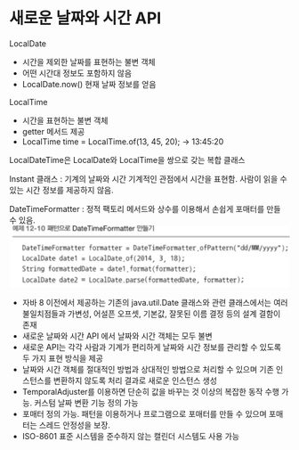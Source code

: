 # 새로운 날짜와 시간 API
LocalDate
- 시간을 제외한 날짜를 표현하는 불변 객체
- 어떤 시간대 정보도 포함하지 않음
- LocalDate.now() 현재 날짜 정보를 얻음

LocalTime
- 시간을 표현하는 불변 객체
- getter 메서드 제공
- LocalTime time = LocalTime.of(13, 45, 20); -> 13:45:20

LocalDateTime은 LocalDate와 LocalTime을 쌍으로 갖는 복합 클래스

Instant 클래스 : 기계의 날짜와 시간
기계적인 관점에서 시간을 표현함. 사람이 읽을 수 있는 시간 정보를 제공하지 않음.

DateTimeFormatter : 정적 팩토리 메서드와 상수를 이용해서 손쉽게 포매터를 만들 수 있음.
![img.png](img.png)

- 자바 8 이전에서 제공하는 기존의 java.util.Date 클래스와 관련 클래스에서는 여러 불일치점들과 가변성, 어설픈 오프셋, 기본값, 잘못된 이름 결정 등의 설계 결함이 존재
- 새로운 날짜와 시간 API 에서 날짜와 시간 객체는 모두 불변
- 새로운 API는 각각 사람과 기계가 편리하게 날짜와 시간 정보를 관리할 수 있도록 두 가지 표현 방식을 제공
- 날짜와 시간 객체를 절대적인 방법과 상대적인 방법으로 처리할 수 있으며 기존 인스턴스를 변환하지 않도록 처리 결과로 새로운 인스턴스 생성
- TemporalAdjuster를 이용하면 단순히 값을 바꾸는 것 이상의 복잡한 동작 수행 가능. 커스텀 날짜 변환 기능 정의 가능
- 포매터 정의 가능. 패턴을 이용하거나 프로그램으로 포매터를 만들 수 있으며 포매터는 스레드 안정성을 보장.
- ISO-8601 표준 시스템을 준수하지 않는 캘린더 시스템도 사용 가능

